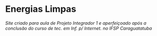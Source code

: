 # Energias Limpas

###### Site criado para aula de Projeto Integrador 1 e aperfeiçoado após a conclusão do curso de tec. em Inf. p/ Internet. no IFSP Caraguatatuba
